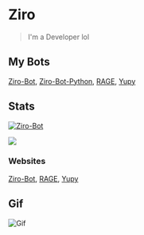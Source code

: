 # Ziro
> I'm a Developer lol

## My Bots
[Ziro-Bot](https://discord.com/api/oauth2/authorize?client_id=752242570532225064&permissions=8&scope=bot),
[Ziro-Bot-Python](https://discord.com/api/oauth2/authorize?client_id=771797240448417793&permissions=8&scope=bot),
[RAGE](https://discord.com/api/oauth2/authorize?client_id=706120306082971699&permissions=2146958847&scope=bot),
[Yupy](https://discord.com/oauth2/authorize?client_id=746714900604125222&scope=bot&permissions=8)

## Stats

<a href="https://top.gg/bot/752242570532225064">
    <img align="center" src="https://top.gg/api/widget/752242570532225064.svg" alt="Ziro-Bot" />
</a>

<p>
<img align="center" src="https://github-readme-stats.anuraghazra1.vercel.app/api?username=ZiroWasTaken420&show_icons=true&include_all_commits=true&theme=material-palenight"/>
</p>

### Websites
[Ziro-Bot](http://zirobot.rf.gd/),
[RAGE](http://ragebot.xyz/),
[Yupy](http://yupy.ml/?i=1)

## Gif
![Gif](https://i.imgur.com/ZzDn8k3.gif)
